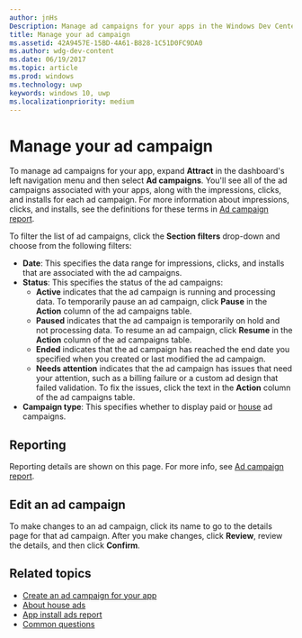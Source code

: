 ```yaml
---
author: jnHs
Description: Manage ad campaigns for your apps in the Windows Dev Center dashboard.
title: Manage your ad campaign
ms.assetid: 42A9457E-15BD-4A61-B828-1C51D0FC9DA0
ms.author: wdg-dev-content
ms.date: 06/19/2017
ms.topic: article
ms.prod: windows
ms.technology: uwp
keywords: windows 10, uwp
ms.localizationpriority: medium
---
```


# Manage your ad campaign


To manage ad campaigns for your app, expand **Attract** in the dashboard's left navigation menu and then select **Ad campaigns**. You'll see all of the ad campaigns associated with your apps, along with the impressions, clicks, and installs for each ad campaign. For more information about impressions, clicks, and installs, see the definitions for these terms in [Ad campaign report](promote-your-app-report.md).

To filter the list of ad campaigns, click the **Section filters** drop-down and choose from the following filters:

-   **Date**: This specifies the data range for impressions, clicks, and installs that are associated with the ad campaigns.
-   **Status**: This specifies the status of the ad campaigns:
    -   **Active** indicates that the ad campaign is running and processing data. To temporarily pause an ad campaign, click **Pause** in the **Action** column of the ad campaigns table.
    -   **Paused** indicates that the ad campaign is temporarily on hold and not processing data. To resume an ad campaign, click **Resume** in the **Action** column of the ad campaigns table.
    -   **Ended** indicates that the ad campaign has reached the end date you specified when you created or last modified the ad campaign.
    -   **Needs attention** indicates that the ad campaign has issues that need your attention, such as a billing failure or a custom ad design that failed validation. To fix the issues, click the text in the **Action** column of the ad campaigns table.
-   **Campaign type**: This specifies whether to display paid or [house](about-house-ads.md) ad campaigns.

## Reporting


Reporting details are shown on this page. For more info, see [Ad campaign report](promote-your-app-report.md).


## Edit an ad campaign

To make changes to an ad campaign, click its name to go to the details page for that ad campaign. After you make changes, click **Review**, review the details, and then click **Confirm**.


## Related topics


* [Create an ad campaign for your app](create-an-ad-campaign-for-your-app.md)
* [About house ads](about-house-ads.md)
* [App install ads report](app-install-ads-reports.md)
* [Common questions](common-questions.md)
 

 




